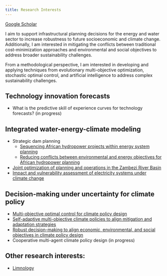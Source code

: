 ```yaml
---
title: Research Interests
---
```


<a href="https://scholar.google.com/citations?user=-8pdFX0AAAAJ&hl=en"> Google Scholar </a>

I aim to support infrastructural planning decisions for the energy and water sector to increase robustness to future socioeconomic and climate change. Additionally, I am interested in mitigating the conflicts between traditional cost-minimization approaches and environmental and social objectives to address broader sustainability challenges.

From a methodological perspective, I am interested in developing and applying techniques from evolutionary multi-objective optimization, stochastic optimal control, and artificial intelligence to address complex sustainability challenges.

## Technology innovation forecasts

- What is the predictive skill of experience curves for technology forecasts? (in progress)

## Integrated water-energy-climate modeling

- Strategic dam planning
  + <a href="https://www.science.org/doi/10.1126/science.adf5848"> Sequencing African hydropower projects within energy system planning</a>
  + <a href="https://www.nature.com/articles/s41893-024-01367-x"> Reducing conflicts between environmental and energy objectives for African hydropower planning
- <a href="https://agupubs.onlinelibrary.wiley.com/doi/10.1029/2022EF003186"> Joint optimization of planning and operations in the Zambezi River Basin</a>
- <a href="https://iopscience.iop.org/article/10.1088/1748-9326/ac243f"> Impact and vulnerability assessment of electricity systems under climate change</a>

## Decision-making under uncertainty for climate policy


- <a href="https://doi.org/10.1016/j.ifacol.2020.12.786"> Multi-objective optimal control for climate policy design</a>
- <a href="https://agupubs.onlinelibrary.wiley.com/doi/10.1029/2022EF002767"> Self-adaptive multi-objective climate policies to align mitigation and adaptation strategies </a>
- <a href="https://iopscience.iop.org/article/10.1088/1748-9326/ac843b"> Robust decision-making to align economic, environmental, and social objectives in climate policy design</a>
- Cooperative multi-agent climate policy design (in progress)

## Other research interests:
- <a href="angelo-carlino.github.io/otherExp.html"> Limnology</a>
